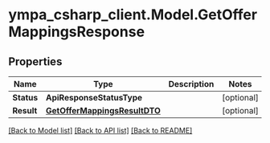 # ympa_csharp_client.Model.GetOfferMappingsResponse

## Properties

Name | Type | Description | Notes
------------ | ------------- | ------------- | -------------
**Status** | **ApiResponseStatusType** |  | [optional] 
**Result** | [**GetOfferMappingsResultDTO**](GetOfferMappingsResultDTO.md) |  | [optional] 

[[Back to Model list]](../README.md#documentation-for-models) [[Back to API list]](../README.md#documentation-for-api-endpoints) [[Back to README]](../README.md)

